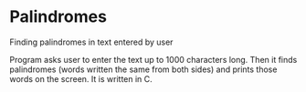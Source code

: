 # Palindromes
Finding palindromes in text entered by user

Program asks user to enter the text up to 1000 characters long. Then it finds palindromes (words written the same from both sides) and prints those words on the screen. It is written in C.
